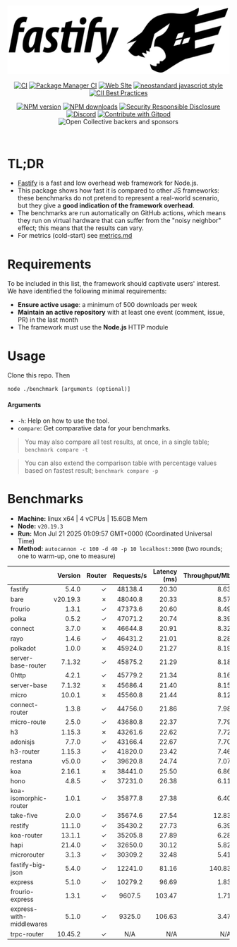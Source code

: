 <div align="center"> <a href="https://fastify.dev/">
    <img
      src="https://github.com/fastify/graphics/raw/HEAD/fastify-landscape-outlined.svg"
      width="650"
      height="auto"
    />
  </a>
</div>

<div align="center">

[![CI](https://github.com/fastify/fastify/actions/workflows/ci.yml/badge.svg?branch=main)](https://github.com/fastify/fastify/actions/workflows/ci.yml)
[![Package Manager
CI](https://github.com/fastify/fastify/workflows/package-manager-ci/badge.svg?branch=main)](https://github.com/fastify/fastify/actions/workflows/package-manager-ci.yml)
[![Web
SIte](https://github.com/fastify/fastify/workflows/website/badge.svg?branch=main)](https://github.com/fastify/fastify/actions/workflows/website.yml)
[![neostandard javascript style](https://img.shields.io/badge/code_style-neostandard-brightgreen?style=flat)](https://github.com/neostandard/neostandard)
[![CII Best Practices](https://bestpractices.coreinfrastructure.org/projects/7585/badge)](https://bestpractices.coreinfrastructure.org/projects/7585)

</div>

<div align="center">

[![NPM
version](https://img.shields.io/npm/v/fastify.svg?style=flat)](https://www.npmjs.com/package/fastify)
[![NPM
downloads](https://img.shields.io/npm/dm/fastify.svg?style=flat)](https://www.npmjs.com/package/fastify)
[![Security Responsible
Disclosure](https://img.shields.io/badge/Security-Responsible%20Disclosure-yellow.svg)](https://github.com/fastify/fastify/blob/main/SECURITY.md)
[![Discord](https://img.shields.io/discord/725613461949906985)](https://discord.gg/fastify)
[![Contribute with Gitpod](https://img.shields.io/badge/Contribute%20with-Gitpod-908a85?logo=gitpod&color=blue)](https://gitpod.io/#https://github.com/fastify/fastify)
![Open Collective backers and sponsors](https://img.shields.io/opencollective/all/fastify)

</div>

<br />

# TL;DR

* [Fastify](https://github.com/fastify/fastify) is a fast and low overhead web framework for Node.js.
* This package shows how fast it is compared to other JS frameworks: these benchmarks do not pretend to represent a real-world scenario, but they give a **good indication of the framework overhead**.
* The benchmarks are run automatically on GitHub actions, which means they run on virtual hardware that can suffer from the "noisy neighbor" effect; this means that the results can vary.
* For metrics (cold-start) see [metrics.md](./METRICS.md)

# Requirements

To be included in this list, the framework should captivate users' interest. We have identified the following minimal requirements:
- **Ensure active usage**: a minimum of 500 downloads per week
- **Maintain an active repository** with at least one event (comment, issue, PR) in the last month
- The framework must use the **Node.js** HTTP module

# Usage

Clone this repo. Then

```
node ./benchmark [arguments (optional)]
```

#### Arguments

* `-h`: Help on how to use the tool.
* `compare`: Get comparative data for your benchmarks.

> You may also compare all test results, at once, in a single table; `benchmark compare -t`

> You can also extend the comparison table with percentage values based on fastest result; `benchmark compare -p`
# Benchmarks

* __Machine:__ linux x64 | 4 vCPUs | 15.6GB Mem
* __Node:__ `v20.19.3`
* __Run:__ Mon Jul 21 2025 01:09:57 GMT+0000 (Coordinated Universal Time)
* __Method:__ `autocannon -c 100 -d 40 -p 10 localhost:3000` (two rounds; one to warm-up, one to measure)

|                          | Version  | Router | Requests/s | Latency (ms) | Throughput/Mb |
| :--                      | --:      | --:    | :-:        | --:          | --:           |
| fastify                  | 5.4.0    | ✓      | 48138.4    | 20.30        | 8.63          |
| bare                     | v20.19.3 | ✗      | 48040.8    | 20.33        | 8.57          |
| frourio                  | 1.3.1    | ✓      | 47373.6    | 20.60        | 8.49          |
| polka                    | 0.5.2    | ✓      | 47071.2    | 20.74        | 8.39          |
| connect                  | 3.7.0    | ✗      | 46644.8    | 20.91        | 8.32          |
| rayo                     | 1.4.6    | ✓      | 46431.2    | 21.01        | 8.28          |
| polkadot                 | 1.0.0    | ✗      | 45924.0    | 21.27        | 8.19          |
| server-base-router       | 7.1.32   | ✓      | 45875.2    | 21.29        | 8.18          |
| 0http                    | 4.2.1    | ✓      | 45779.2    | 21.34        | 8.16          |
| server-base              | 7.1.32   | ✗      | 45686.4    | 21.40        | 8.15          |
| micro                    | 10.0.1   | ✗      | 45560.8    | 21.44        | 8.12          |
| connect-router           | 1.3.8    | ✓      | 44756.0    | 21.86        | 7.98          |
| micro-route              | 2.5.0    | ✓      | 43680.8    | 22.37        | 7.79          |
| h3                       | 1.15.3   | ✗      | 43261.6    | 22.62        | 7.72          |
| adonisjs                 | 7.7.0    | ✓      | 43166.4    | 22.67        | 7.70          |
| h3-router                | 1.15.3   | ✓      | 41820.0    | 23.42        | 7.46          |
| restana                  | v5.0.0   | ✓      | 39620.8    | 24.74        | 7.07          |
| koa                      | 2.16.1   | ✗      | 38441.0    | 25.50        | 6.86          |
| hono                     | 4.8.5    | ✓      | 37231.0    | 26.38        | 6.11          |
| koa-isomorphic-router    | 1.0.1    | ✓      | 35877.8    | 27.38        | 6.40          |
| take-five                | 2.0.0    | ✓      | 35674.6    | 27.54        | 12.83         |
| restify                  | 11.1.0   | ✓      | 35430.2    | 27.73        | 6.39          |
| koa-router               | 13.1.1   | ✓      | 35205.8    | 27.89        | 6.28          |
| hapi                     | 21.4.0   | ✓      | 32650.0    | 30.12        | 5.82          |
| microrouter              | 3.1.3    | ✓      | 30309.2    | 32.48        | 5.41          |
| fastify-big-json         | 5.4.0    | ✓      | 12241.0    | 81.16        | 140.83        |
| express                  | 5.1.0    | ✓      | 10279.2    | 96.69        | 1.83          |
| frourio-express          | 1.3.1    | ✓      | 9607.5     | 103.47       | 1.71          |
| express-with-middlewares | 5.1.0    | ✓      | 9325.0     | 106.63       | 3.47          |
| trpc-router              | 10.45.2  | ✓      | N/A        | N/A          | N/A           |

